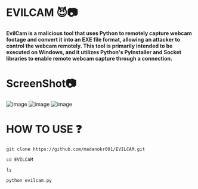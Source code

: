 # EVILCAM 😈📷
**EvilCam is a malicious tool that uses Python to remotely capture webcam footage and convert it into an EXE file format, allowing an attacker to control the webcam remotely. This tool is primarily intended to be executed on Windows, and it utilizes Python's PyInstaller and Socket libraries to enable remote webcam capture through a connection.**

# ScreenShot📷
![image](https://github.com/user-attachments/assets/67b5189a-6db3-40e1-a829-aab44e8c01a1)
![image](https://github.com/user-attachments/assets/904e6eda-6969-4c5b-8eb6-e21e1f4d5c91)
![image](https://github.com/user-attachments/assets/954a8e7e-0574-4d30-a5cd-50b39ac6b69e)




# HOW TO USE ❓
```
git clone https://github.com/madanokr001/EVILCAM.git
```
```
cd EVILCAM
```
```
ls
```
```
python evilcam.py
```






